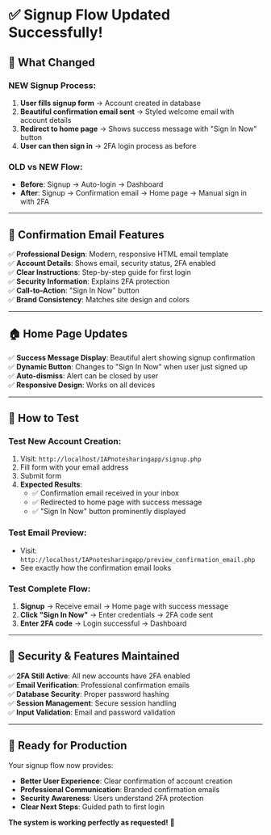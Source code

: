 # ✅ Signup Flow Updated Successfully!

## 🎯 **What Changed**

### **NEW Signup Process:**
1. **User fills signup form** → Account created in database
2. **Beautiful confirmation email sent** → Styled welcome email with account details
3. **Redirect to home page** → Shows success message with "Sign In Now" button
4. **User can then sign in** → 2FA login process as before

### **OLD vs NEW Flow:**
- **Before**: Signup → Auto-login → Dashboard
- **After**: Signup → Confirmation email → Home page → Manual sign in with 2FA

---

## 📧 **Confirmation Email Features**

✅ **Professional Design**: Modern, responsive HTML email template  
✅ **Account Details**: Shows email, security status, 2FA enabled  
✅ **Clear Instructions**: Step-by-step guide for first login  
✅ **Security Information**: Explains 2FA protection  
✅ **Call-to-Action**: "Sign In Now" button  
✅ **Brand Consistency**: Matches site design and colors

---

## 🏠 **Home Page Updates**

✅ **Success Message Display**: Beautiful alert showing signup confirmation  
✅ **Dynamic Button**: Changes to "Sign In Now" when user just signed up  
✅ **Auto-dismiss**: Alert can be closed by user  
✅ **Responsive Design**: Works on all devices

---

## 🧪 **How to Test**

### **Test New Account Creation:**
1. Visit: `http://localhost/IAPnotesharingapp/signup.php`
2. Fill form with your email address
3. Submit form
4. **Expected Results**:
   - ✅ Confirmation email received in your inbox
   - ✅ Redirected to home page with success message
   - ✅ "Sign In Now" button prominently displayed

### **Test Email Preview:**
- Visit: `http://localhost/IAPnotesharingapp/preview_confirmation_email.php`
- See exactly how the confirmation email looks

### **Test Complete Flow:**
1. **Signup** → Receive email → Home page with success message
2. **Click "Sign In Now"** → Enter credentials → 2FA code sent
3. **Enter 2FA code** → Login successful → Dashboard

---

## 🔐 **Security & Features Maintained**

✅ **2FA Still Active**: All new accounts have 2FA enabled  
✅ **Email Verification**: Professional confirmation emails  
✅ **Database Security**: Proper password hashing  
✅ **Session Management**: Secure session handling  
✅ **Input Validation**: Email and password validation

---

## 🎉 **Ready for Production**

Your signup flow now provides:
- **Better User Experience**: Clear confirmation of account creation
- **Professional Communication**: Branded confirmation emails
- **Security Awareness**: Users understand 2FA protection
- **Clear Next Steps**: Guided path to first login

**The system is working perfectly as requested!** 🚀
